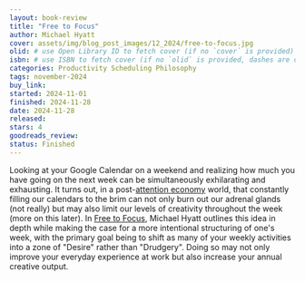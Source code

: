 ```yaml
---
layout: book-review
title: "Free to Focus"
author: Michael Hyatt
cover: assets/img/blog_post_images/12_2024/free-to-focus.jpg
olid: # use Open Library ID to fetch cover (if no `cover` is provided)
isbn: # use ISBN to fetch cover (if no `olid` is provided, dashes are optional)
categories: Productivity Scheduling Philosophy
tags: november-2024
buy_link:
started: 2024-11-01
finished: 2024-11-28
date: 2024-11-28
released: 
stars: 4
goodreads_review: 
status: Finished
---
```


Looking at your Google Calendar on a weekend and realizing how much you have going on the next week can be simultaneously exhilarating and exhausting. It turns out, in a post-[attention economy](https://en.wikipedia.org/wiki/Attention_economy) world, that constantly filling our calendars to the brim can not only burn out our adrenal glands (not really) but may also limit our levels of creativity throughout the week (more on this later). In [Free to Focus](https://freetofocusbook.com/), Michael Hyatt outlines this idea in depth while making the case for a more intentional structuring of one's week, with the primary goal being to shift as many of your weekly activities into a zone of "Desire" rather than "Drudgery". Doing so may not only improve your everyday experience at work but also increase your annual creative output.

